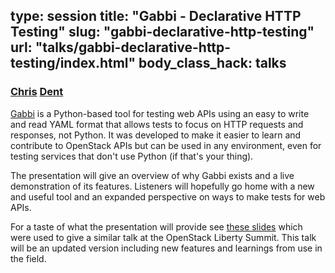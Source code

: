 type: session
title: "Gabbi - Declarative HTTP Testing"
slug: "gabbi-declarative-http-testing"
url: "talks/gabbi-declarative-http-testing/index.html"
body_class_hack: talks
---

### [Chris](https://tank.peermore.com/tanks/cdent) [Dent](https://twitter.com/anticdent)

[Gabbi](http://cdent.github.io/gabbi/) is a Python-based tool for
testing web APIs using an easy to write and read YAML format that allows
tests to focus on HTTP requests and responses, not Python. It was
developed to make it easier to learn and contribute to OpenStack APIs
but can be used in any environment, even for testing services that don't
use Python (if that's your thing).

The presentation will give an overview of why Gabbi exists and a live
demonstration of its features. Listeners will hopefully go home with a
new and useful tool and an expanded perspective on ways to make tests
for web APIs.

For a taste of what the presentation will provide see
[these slides](http://redhat.slides.com/chdent/gabbi?token=EE3TApJU)
which were used to give a similar talk at the OpenStack Liberty Summit.
This talk will be an updated version including new features and learnings
from use in the field.
